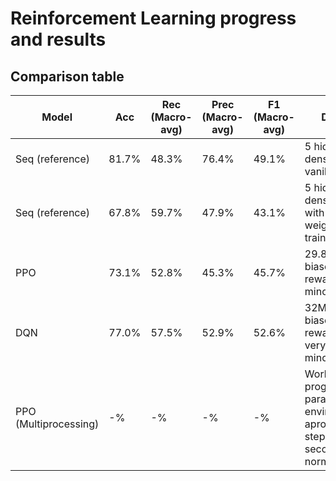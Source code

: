 # Reinforcement Learning progress and results
## Comparison table
| Model | Acc | Rec (Macro-avg) | Prec (Macro-avg) | F1 (Macro-avg) | Details |
| - | - | - | - | - | - |
| Seq (reference) | 81.7% | 48.3% | 76.4% | 49.1% | 5 hidden dense layers, vanilla |
| Seq (reference) | 67.8% | 59.7% | 47.9% | 43.1% | 5 hidden dense layers, with class weighted training |
| PPO | 73.1% | 52.8% | 45.3% | 45.7% | 29.8M steps, biased reward to minorities |
| DQN | 77.0% | 57.5% | 52.9% | 52.6% | 32M steps, biased rewards to very reduced minorities |
| PPO (Multiprocessing) | -% | -% | -% | -% | Work in progress. 8 parallel environments, aprox. x3 steps per second than normal PPO |
